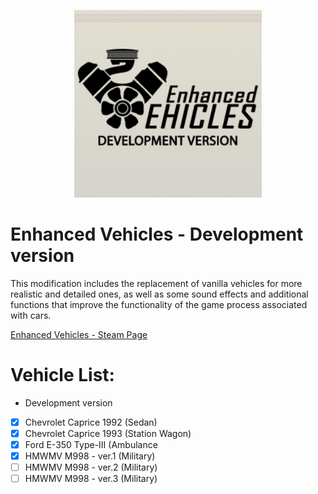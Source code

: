 <p align="center">
  <img width="300" height="300" src="/Contents/mods/EnhancedVehicles_Development/EnhancedVehicles_Development.png">
</p>

# Enhanced Vehicles - Development version
This modification includes the replacement of vanilla vehicles for more realistic and detailed ones, as well as some sound effects and additional functions that improve the functionality of the game process associated with cars.

[Enhanced Vehicles - Steam Page](https://steamcommunity.com/sharedfiles/filedetails/?id=1373265262)

# Vehicle List:
- Development version
- [x] Chevrolet Caprice 1992 (Sedan)
- [x] Chevrolet Caprice 1993 (Station Wagon)
- [x] Ford E-350 Type-III (Ambulance
- [x] HMWMV M998 - ver.1 (Military)
- [ ] HMWMV M998 - ver.2 (Military)
- [ ] HMWMV M998 - ver.3 (Military)
